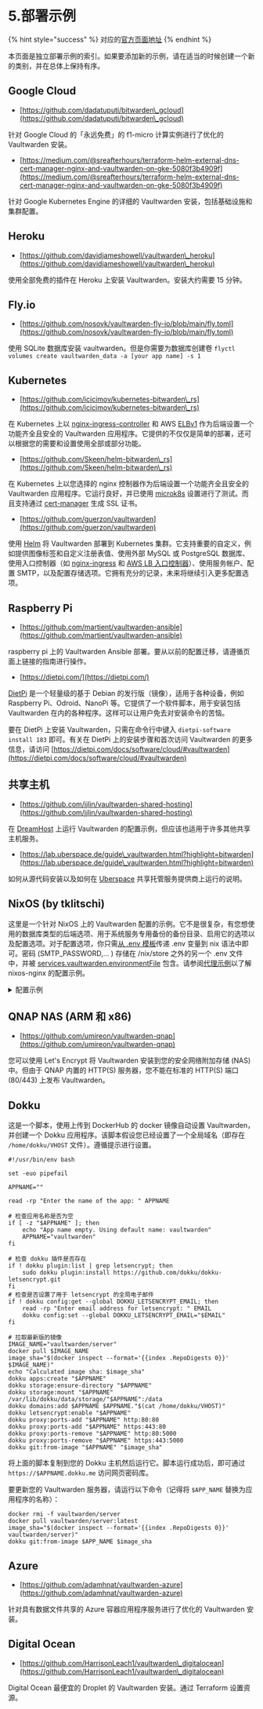 # 5.部署示例

{% hint style="success" %}
对应的[官方页面地址](https://github.com/dani-garcia/vaultwarden/wiki/Deployment-examples)
{% endhint %}

本页面是独立部署示例的索引。如果要添加新的示例，请在适当的时候创建一个新的类别，并在总体上保持有序。

## Google Cloud

* [https://github.com/dadatuputi/bitwarden\_gcloud](https://github.com/dadatuputi/bitwarden\_gcloud)

针对 Google Cloud 的「永远免费」的 f1-micro 计算实例进行了优化的 Vaultwarden 安装。

* [https://medium.com/@sreafterhours/terraform-helm-external-dns-cert-manager-nginx-and-vaultwarden-on-gke-5080f3b4909f](https://medium.com/@sreafterhours/terraform-helm-external-dns-cert-manager-nginx-and-vaultwarden-on-gke-5080f3b4909f)

针对 Google Kubernetes Engine 的详细的 Vaultwarden 安装，包括基础设施和集群配置。

## Heroku

* [https://github.com/davidjameshowell/vaultwarden\_heroku](https://github.com/davidjameshowell/vaultwarden\_heroku)

使用全部免费的插件在 Heroku 上安装 Vaultwarden。安装大约需要 15 分钟。

## Fly.io

* [https://github.com/nosovk/vaultwarden-fly-io/blob/main/fly.toml](https://github.com/nosovk/vaultwarden-fly-io/blob/main/fly.toml)

使用 SQLite 数据库安装 vaultwarden。但是你需要为数据库创建卷 `flyctl volumes create vaultwarden_data -a [your app name] -s 1`

## Kubernetes

* [https://github.com/icicimov/kubernetes-bitwarden\_rs](https://github.com/icicimov/kubernetes-bitwarden\_rs)

在 Kubernetes 上以 [nginx-ingress-controller](https://github.com/kubernetes/ingress-nginx) 和 AWS [ELBv1](https://aws.amazon.com/elasticloadbalancing/features/#Details\_for\_Elastic\_Load\_Balancing\_Products) 作为后端设置一个功能齐全且安全的 Vaultwarden 应用程序。它提供的不仅仅是简单的部署，还可以根据您的需要和设置使用全部或部分功能。

* [https://github.com/Skeen/helm-bitwarden\_rs](https://github.com/Skeen/helm-bitwarden\_rs)

在 Kubernetes 上以您选择的 nginx 控制器作为后端设置一个功能齐全且安全的 Vaultwarden 应用程序。它运行良好，并已使用 [microk8s](https://microk8s.io/) 设置进行了测试。而且支持通过 [cert-manager](https://github.com/jetstack/cert-manager) 生成 SSL 证书。

* [https://github.com/guerzon/vaultwarden](https://github.com/guerzon/vaultwarden)

使用 [Helm](https://helm.sh/zh/docs/) 将 Vaultwarden 部署到 Kubernetes 集群。它支持重要的自定义，例如提供图像标签和自定义注册表值、使用​​外部 MySQL 或 PostgreSQL 数据库、使用入口控制器（如 [nginx-ingress](https://kubernetes.github.io/ingress-nginx/deploy/) 和 [AWS LB 入口控制器](https://kubernetes-sigs.github.io/aws-load-balancer-controller/v2.4/deploy/installation/)）、使用服务帐户、配置 SMTP，以及配置存储选项。它拥有充分的记录，未来将继续引入更多配置选项。

## Raspberry Pi

* [https://github.com/martient/vaultwarden-ansible](https://github.com/martient/vaultwarden-ansible)

raspberry pi 上的 Vaultwarden Ansible 部署。要从以前的配置迁移，请遵循页面上链接的指南进行操作。

* [https://dietpi.com/](https://dietpi.com/)

[DietPi](https://dietpi.com/) 是一个轻量级的基于 Debian 的发行版（镜像），适用于各种设备，例如 Raspberry Pi、Odroid、NanoPi 等。它提供了一个软件脚本，用于安装包括 Vaultwarden 在内的各种程序。这样可以让用户免去对安装命令的苦恼。

要在 DietPi 上安装 Vaultwarden，只需在命令行中键入 `dietpi-software install 183` 即可。有关在 DietPi 上的安装步骤和首次访问 Vaultwarden 的更多信息，请访问 [https://dietpi.com/docs/software/cloud/#vaultwarden](https://dietpi.com/docs/software/cloud/#vaultwarden)

## 共享主机 <a href="#shared-hosting" id="shared-hosting"></a>

* [https://github.com/jjlin/vaultwarden-shared-hosting](https://github.com/jjlin/vaultwarden-shared-hosting)

在 [DreamHost](https://www.dreamhost.com/) 上运行 Vaultwarden 的配置示例，但应该也适用于许多其他共享主机服务。

* [https://lab.uberspace.de/guide\_vaultwarden.html?highlight=bitwarden](https://lab.uberspace.de/guide\_vaultwarden.html?highlight=bitwarden)

如何从源代码安装以及如何在 [Uberspace](https://uberspace.de/en/) 共享托管服务提供商上运行的说明。

## NixOS (by tklitschi)

这里是一个针对 NixOS 上的 Vaultwarden 配置的示例。它不是很复杂，有您想使用的数据库类型的后端选项、用于系统服务专用备份的备份目录、启用它的选项以及配置选项。对于配置选项，你只需[从 .env 模板](https://github.com/dani-garcia/bitwarden\_rs/blob/1.13.1/.env.template)传递 .env 变量到 nix 语法中即可。密码 (SMTP\_PASSWORD,... ) 存储在 /nix/store 之外的另一个 .env 文件中，并被 [services.vaultwarden.environmentFile](https://search.nixos.org/options?channel=21.11\&show=services.vaultwarden.environmentFile\&from=0\&size=50\&sort=relevance\&type=packages\&query=vaultw) 包含。请参阅[代理示例](proxy-examples.md)以了解 nixos-nginx 的配置示例。

<details>

<summary>配置示例</summary>

```yaml
{ pkgs, ... }:
{
  services.bitwarden_rs = {
    enable = true;
    backupDir = "/mnt/bitwarden";
    config = {
      WEB_VAULT_FOLDER = "${pkgs.bitwarden_rs-vault}/share/bitwarden_rs/vault";
      WEB_VAULT_ENABLED = true;
      LOG_FILE = "/var/log/bitwarden";
      WEBSOCKET_ENABLED = true;
      WEBSOCKET_ADDRESS = "0.0.0.0";
      WEBSOCKET_PORT = 3012;
      SIGNUPS_VERIFY = true;
#     ADMIN_TOKEN = (import /etc/nixos/secret/bitwarden.nix).ADMIN_TOKEN;
      DOMAIN = "https://exmaple.com";
#     YUBICO_CLIENT_ID = (import /etc/nixos/secret/bitwarden.nix).YUBICO_CLIENT_ID;
#     YUBICO_SECRET_KEY = (import /etc/nixos/secret/bitwarden.nix).YUBICO_SECRET_KEY;
      YUBICO_SERVER = "https://api.yubico.com/wsapi/2.0/verify";
      SMTP_HOST = "mx.example.com";
      SMTP_FROM = "bitwarden@example.com";
      SMTP_FROM_NAME = "Bitwarden_RS";
      SMTP_PORT = 587;
      SMTP_SSL = true;
#     SMTP_USERNAME = (import /etc/nixos/secret/bitwarden.nix).SMTP_USERNAME;
#     SMTP_PASSWORD = (import /etc/nixos/secret/bitwarden.nix).SMTP_PASSWORD;
      SMTP_TIMEOUT = 15;
      ROCKET_PORT = 8812;
    };
    environmentFile = "/etc/nixos/secret/bitwarden.env";
  };
}
```

如果您有任何关于这部分的问题，请随时联系我。我在 matrix 的 @litschi:litschi.xyz 、以及 IRC（hackint 和 freenode）的 litschi，或简单地在 matrix.org 的 Vaultwarden 频道中询咨询我。

</details>

## QNAP NAS (ARM 和 x86) <a href="#qnap-nas-arm-and-x-86" id="qnap-nas-arm-and-x-86"></a>

* [https://github.com/umireon/vaultwarden-qnap](https://github.com/umireon/vaultwarden-qnap)

您可以使用 Let's Encrypt 将 Vaultwarden 安装到您的安全网络附加存储 (NAS) 中。但由于 QNAP 内置的 HTTP(S) 服务器，您不能在标准的 HTTP(S) 端口 (80/443) 上发布 Vaultwarden。

## Dokku

这是一个脚本，使用上传到 DockerHub 的 docker 镜像自动设置 Vaultwarden，并创建一个 Dokku 应用程序。该脚本假设您已经设置了一个全局域名（即存在 `/home/dokku/VHOST` 文件）。遵循提示进行设置。

```batch
#!/usr/bin/env bash

set -euo pipefail

APPNAME=""

read -rp "Enter the name of the app: " APPNAME

# 检查应用名称是否为空
if [ -z "$APPNAME" ]; then
    echo "App name empty. Using default name: vaultwarden"
    APPNAME="vaultwarden"
fi

# 检查 dokku 插件是否存在
if ! dokku plugin:list | grep letsencrypt; then
    sudo dokku plugin:install https://github.com/dokku/dokku-letsencrypt.git
fi
# 检查是否设置了用于 letsencrypt 的全局电子邮件
if ! dokku config:get --global DOKKU_LETSENCRYPT_EMAIL; then
    read -rp "Enter email address for letsencrypt: " EMAIL
    dokku config:set --global DOKKU_LETSENCRYPT_EMAIL="$EMAIL"
fi

# 拉取最新版的镜像
IMAGE_NAME="vaultwarden/server"
docker pull $IMAGE_NAME
image_sha="$(docker inspect --format='{{index .RepoDigests 0}}' $IMAGE_NAME)"
echo "Calculated image sha: $image_sha"
dokku apps:create "$APPNAME"
dokku storage:ensure-directory "$APPNAME"
dokku storage:mount "$APPNAME" /var/lib/dokku/data/storage/"$APPNAME":/data
dokku domains:add $APPNAME $APPNAME."$(cat /home/dokku/VHOST)"
dokku letsencrypt:enable "$APPNAME"
dokku proxy:ports-add "$APPNAME" http:80:80
dokku proxy:ports-add "$APPNAME" https:443:80
dokku proxy:ports-remove "$APPNAME" http:80:5000
dokku proxy:ports-remove "$APPNAME" https:443:5000
dokku git:from-image "$APPNAME" "$image_sha"
```

将上面的脚本复制到您的 Dokku 主机然后运行它。脚本运行成功后，即可通过 `https://$APPNAME.dokku.me` 访问网页密码库。

要更新您的 Vaultwarden 服务器，请运行以下命令（记得将 `$APP_NAME` 替换为应用程序的名称）：

```batch
docker rmi -f vaultwarden/server
docker pull vaultwarden/server:latest
image_sha="$(docker inspect --format='{{index .RepoDigests 0}}' vaultwarden/server)"
dokku git:from-image $APP_NAME $image_sha
```

## Azure

* [https://github.com/adamhnat/vaultwarden-azure](https://github.com/adamhnat/vaultwarden-azure)

针对具有数据文件共享的 Azure 容器应用程序服务进行了优化的 Vaultwarden 安装。

## Digital Ocean

* [https://github.com/HarrisonLeach1/vaultwarden\_digitalocean](https://github.com/HarrisonLeach1/vaultwarden\_digitalocean)

Digital Ocean 最便宜的 Droplet 的 Vaultwarden 安装。通过 Terraform 设置资源。
